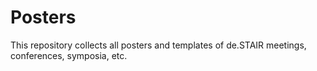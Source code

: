# Posters

This repository collects all posters and templates of de.STAIR meetings, conferences, symposia, etc.
